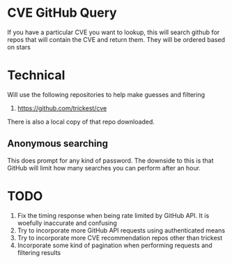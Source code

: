 # CVE GitHub Query
If you have a particular CVE you want to lookup, this will search github for repos that will contain the CVE and return them.  They will be ordered based on stars

# Technical
Will use the following repositories to help make guesses and filtering
1. https://github.com/trickest/cve

There is also a local copy of that repo downloaded.

## Anonymous searching
This does prompt for any kind of password.  The downside to this is that GitHub will limit how many searches you can perform after an hour.

# TODO
1. Fix the timing response when being rate limited by GitHub API.  It is woefully inaccurate and confusing
1. Try to incorporate more GitHub API requests using authenticated means
1. Try to incorporate more CVE recommendation repos other than trickest
1. Incorporate some kind of pagination when performing requests and filtering results